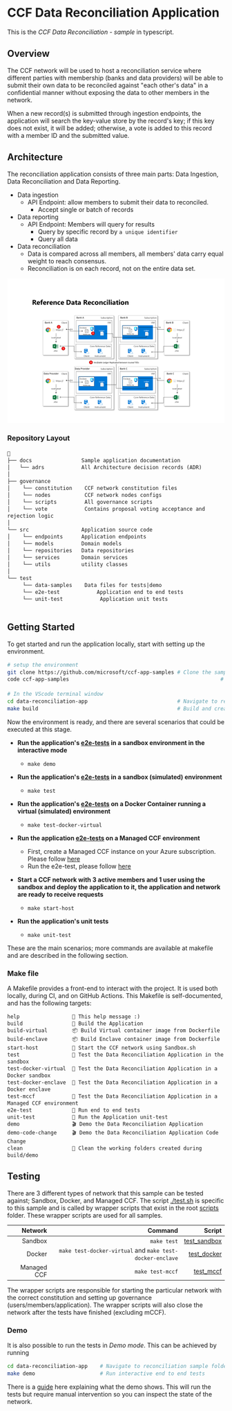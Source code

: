 # CCF Data Reconciliation Application

This is the _CCF Data Reconciliation - sample_ in typescript.

## Overview

The CCF network will be used to host a reconciliation service where different parties with membership (banks and data providers) will be able to submit their own data to be reconciled against "each other's data" in a confidential manner without exposing the data to other members in the network.

When a new record(s) is submitted through ingestion endpoints, the application will search the key-value store by the record's key; if this key does not exist, it will be added; otherwise, a vote is added to this record with a member ID and the submitted value.

## Architecture

The reconciliation application consists of three main parts: Data Ingestion, Data Reconciliation and Data Reporting.

- Data ingestion
  - API Endpoint: allow members to submit their data to reconciled.
    - Accept single or batch of records
- Data reporting
  - API Endpoint: Members will query for results
    - Query by specific record by `a unique identifier`
    - Query all data
- Data reconciliation
  - Data is compared across all members, all members' data carry equal weight to reach consensus.
  - Reconciliation is on each record, not on the entire data set.

![architecture diagram](./docs/images/architecture.png)

### Repository Layout

```text
📂
├── docs                Sample application documentation
│   └── adrs            All Architecture decision records (ADR)
│
├── governance
│    └── constitution    CCF network constitution files
│    └── nodes           CCF network nodes configs
│    └── scripts         All governance scripts
│    └── vote            Contains proposal voting acceptance and rejection logic
│
└── src                 Application source code
│    └── endpoints      Application endpoints
│    └── models         Domain models
│    └── repositories   Data repositories
│    └── services       Domain services
│    └── utils          utility classes
│
└── test
     └── data-samples    Data files for tests|demo
     └── e2e-test            Application end to end tests
     └── unit-test            Application unit tests
     

```

## Getting Started

To get started and run the application locally, start with setting up the environment.

```bash
# setup the environment
git clone https://github.com/microsoft/ccf-app-samples # Clone the samples repository
code ccf-app-samples                                                 # open samples repository in Visual studio code

# In the VScode terminal window
cd data-reconciliation-app                             # Navigate to reconciliation sample folder
make build                                             # Build and create the application deployment bundle
```

Now the environment is ready, and there are several scenarios that could be executed at this stage.

- **Run the application's [e2e-tests](./test/test.sh) in a sandbox environment in the interactive mode**
  - `make demo`

- **Run the application's [e2e-tests](./test/test.sh) in a sandbox (simulated) environment**
  - `make test`

- **Run the application's [e2e-tests](./test/test.sh) on a Docker Container running a virtual (simulated) environment**
  - `make test-docker-virtual`

- **Run the application [e2e-tests](./test/test.sh) on a Managed CCF environment**
  - First, create a Managed CCF instance on your Azure subscription. Please follow [here](https://github.com/microsoft/ccf-app-samples/tree/main/deploy#deploying-the-ccf-samples)
  - Run the e2e-test, please follow [here](https://github.com/microsoft/ccf-app-samples/tree/main/deploy#deploying-a-ccf-application-to-azure-managed-ccf)

- **Start a CCF network with 3 active members and 1 user using the sandbox and deploy the application to it, the application and network are ready to receive requests**
  - `make start-host`

- **Run the application's unit tests**
  - `make unit-test`

These are the main scenarios; more commands are available at makefile and are described in the following section.

### Make file

A Makefile provides a front-end to interact with the project. It is used both locally, during CI, and on GitHub Actions. This Makefile is self-documented, and has the following targets:

```text
help                 💬 This help message :)
build                🔨 Build the Application
build-virtual        📦 Build Virtual container image from Dockerfile
build-enclave        📦 Build Enclave container image from Dockerfile
start-host           🏃 Start the CCF network using Sandbox.sh
test                 🧪 Test the Data Reconciliation Application in the sandbox
test-docker-virtual  🧪 Test the Data Reconciliation Application in a Docker sandbox
test-docker-enclave  🧪 Test the Data Reconciliation Application in a Docker enclave
test-mccf            🧪 Test the Data Reconciliation Application in a Managed CCF environment
e2e-test             🧪 Run end to end tests
unit-test            🧪 Run the Application unit-test
demo                 🎬 Demo the Data Reconciliation Application
demo-code-change     🎬 Demo the Data Reconciliation Application Code Change
clean                🧹 Clean the working folders created during build/demo
```

## Testing

There are 3 different types of network that this sample can be tested against; Sandbox, Docker, and Managed CCF. The script [./test.sh](./test/test.sh) is specific to this sample and is called by wrapper scripts that exist in the root [scripts](../scripts/) folder. These wrapper scripts are used for all samples.

|   Network   |                   Command                                 |                  Script                    |
| ----------: | --------------------------------------------------------: | -----------------------------------------: |
| Sandbox     | `make test`                                               | [test_sandbox](../scripts/test_sandbox.sh) |
| Docker      | `make test-docker-virtual` and `make test-docker-enclave` | [test_docker](../scripts/test_docker.sh)   |
| Managed CCF | `make test-mccf`                                          | [test_mccf](../scripts/test_docker.sh)     |

The wrapper scripts are responsible for starting the particular network with the correct constitution and setting up governance (users/members/application). The wrapper scripts will also close the network after the tests have finished (excluding mCCF).

### Demo

It is also possible to run the tests in _Demo mode_. This can be achieved by running

```bash
cd data-reconciliation-app    # Navigate to reconciliation sample folder
make demo                     # Run interactive end to end tests
```

There is a [guide](./docs/demo-guidance.md) here explaining what the demo shows. This will run the tests but require manual intervention so you can inspect the state of the network.
